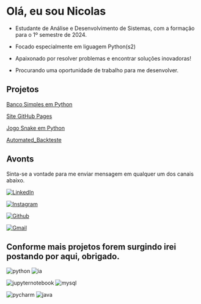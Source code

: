 # Olá, eu sou Nicolas 

- Estudante de Análise e Desenvolvimento de Sistemas, com a formação para o 1º semestre de 2024.

- Focado especialmente em liguagem Python(s2)

- Apaixonado por resolver problemas e encontrar soluções inovadoras!

- Procurando uma oportunidade de trabalho para me desenvolver.

## Projetos 

[Banco Simples em Python](https://github.com/Nicolaspm2/banco_python)

[Site GitHub Pages](https://github.com/Nicolaspm2/Nicolas_Moreira)

[Jogo Snake em Python](https://github.com/Nicolaspm2/snake_python)

[Automated_Backteste](https://github.com/Nicolaspm2/automated_backtest)

## Avonts
Sinta-se a vontade para me enviar mensagem em qualquer um dos canais abaixo.

 [![LinkedIn](https://img.shields.io/badge/LinkedIn-000?style=for-the-badge&logo=linkedin&logoColor=0E76A8)](https://www.linkedin.com/in/nicolas-moreira-b533941a9/)

 [![Instagram](https://img.shields.io/badge/Instagram-000?style=for-the-badge&logo=instagram)](https://www.instagram.com/nicolas.moreira/)

 [![Github](https://img.shields.io/badge/github-000?style=for-the-badge&logo=github)](https://github.com/Nicolaspm2)

 [![Gmail](https://img.shields.io/badge/Gmail-D14836?style=for-the-badge&logo=gmail&logoColor=white)](mailto:nicolasmoreira742@gmail.com)


## Conforme mais projetos forem surgindo irei postando por aqui, obrigado.


 ![python](https://img.shields.io/badge/Python-000?style=for-the-badge&logo=Python)  ![ia](https://img.shields.io/badge/Inteligencia_Artificial-000?style=for-the-badge&logo=)

 ![jupyternotebook](https://img.shields.io/badge/Jupyter_Notebook-000?style=for-the-badge&logo=anaconda) ![mysql](https://img.shields.io/badge/MySQL-000?style=for-the-badge&logo=MySQL)

 ![pycharm](https://img.shields.io/badge/PyCharm-000?style=for-the-badge&logo=PyCharm) ![java](https://img.shields.io/badge/JAVA-000?style=for-the-badge&logo=JAVA)     
